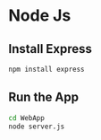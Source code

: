 # Node Js

## Install Express

```bash
npm install express
```

## Run the App

```bash
cd WebApp
node server.js
```
